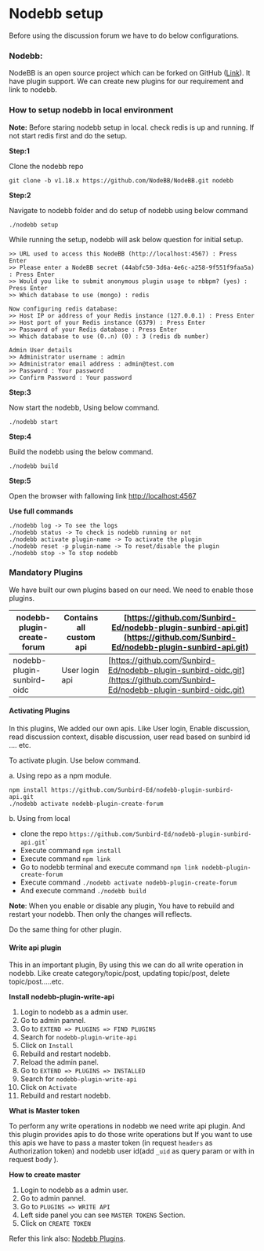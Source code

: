 # Nodebb setup

Before using the discussion forum we have to do below configurations.

### Nodebb:

NodeBB is an open source project which can be forked on GitHub ([Link](https://github.com/NodeBB/NodeBB)). It have plugin support. We can create new plugins for our requirement and link to nodebb.

### How to setup nodebb in local environment <a href="#how-to-setup-nodebb-in-local-environment" id="how-to-setup-nodebb-in-local-environment"></a>

**Note:** Before staring nodebb setup in local. check redis is up and running. If not start redis first and do the setup.

**Step:1**

Clone the nodebb repo

```
git clone -b v1.18.x https://github.com/NodeBB/NodeBB.git nodebb
```

**Step:2**

Navigate to nodebb folder and do setup of nodebb using below command

```
./nodebb setup
```

While running the setup, nodebb will ask below question for initial setup.

```
>> URL used to access this NodeBB (http://localhost:4567) : Press Enter 
>> Please enter a NodeBB secret (44abfc50-3d6a-4e6c-a258-9f551f9faa5a) : Press Enter 
>> Would you like to submit anonymous plugin usage to nbbpm? (yes) : Press Enter 
>> Which database to use (mongo) : redis

Now configuring redis database:
>> Host IP or address of your Redis instance (127.0.0.1) : Press Enter 
>> Host port of your Redis instance (6379) : Press Enter 
>> Password of your Redis database : Press Enter 
>> Which database to use (0..n) (0) : 3 (redis db number)

Admin User details
>> Administrator username : admin 
>> Administrator email address : admin@test.com
>> Password : Your password
>> Confirm Password : Your password
```

**Step:3**

Now start the nodebb, Using below command.

```
./nodebb start
```

**Step:4**

Build the nodebb using the below command.

```
./nodebb build
```

**Step:5**

Open the browser with fallowing link [http://localhost:4567](http://localhost:4567/)

**Use full commands**

```
./nodebb log -> To see the logs
./nodebb status -> To check is nodebb running or not
./nodebb activate plugin-name -> To activate the plugin
./nodebb reset -p plugin-name -> To reset/disable the plugin
./nodebb stop -> To stop nodebb
```

### Mandatory Plugins <a href="#mandatory-plugins" id="mandatory-plugins"></a>

We have built our own plugins based on our need. We need to enable those plugins.

| nodebb-plugin-create-forum | Contains all custom api | [https://github.com/Sunbird-Ed/nodebb-plugin-sunbird-api.git](https://github.com/Sunbird-Ed/nodebb-plugin-sunbird-api.git)   |
| -------------------------- | ----------------------- | ---------------------------------------------------------------------------------------------------------------------------- |
| nodebb-plugin-sunbird-oidc | User login api          | [https://github.com/Sunbird-Ed/nodebb-plugin-sunbird-oidc.git](https://github.com/Sunbird-Ed/nodebb-plugin-sunbird-oidc.git) |

#### Activating Plugins <a href="#activating-plugins" id="activating-plugins"></a>

In this plugins, We added our own apis. Like User login, Enable discussion, read discussion context, disable discussion, user read based on sunbird id …. etc.

To activate plugin. Use below command.

a. Using repo as a npm module.

```
npm install https://github.com/Sunbird-Ed/nodebb-plugin-sunbird-api.git
./nodebb activate nodebb-plugin-create-forum
```

b. Using from local

* clone the repo `https://github.com/Sunbird-Ed/nodebb-plugin-sunbird-api.git`\`
* Execute command `npm install`
* Execute command `npm link`
* Go to nodebb terminal and execute command `npm link nodebb-plugin-create-forum`
* Execute command `./nodebb activate nodebb-plugin-create-forum`
* And execute command `./nodebb build`

**Note**: When you enable or disable any plugin, You have to rebuild and restart your nodebb. Then only the changes will reflects.

Do the same thing for other plugin.

#### Write api plugin <a href="#write-api-plugin" id="write-api-plugin"></a>

This in an important plugin, By using this we can do all write operation in nodebb. Like create category/topic/post, updating topic/post, delete topic/post…..etc.

**Install nodebb-plugin-write-api**

1. Login to nodebb as a admin user.
2. Go to admin pannel.
3. Go to `EXTEND => PLUGINS => FIND PLUGINS`
4. Search for `nodebb-plugin-write-api`
5. Click on `Install`
6. Rebuild and restart nodebb.
7. Reload the admin panel.
8. Go to `EXTEND => PLUGINS => INSTALLED`
9. Search for `nodebb-plugin-write-api`
10. Click on `Activate`
11. Rebuild and restart nodebb.

**What is Master token**

To perform any write operations in nodebb we need write api plugin. And this plugin provides apis to do those write operations but If you want to use this apis we have to pass a master token (in request `headers` as Authorization token) and nodebb user id(add `_uid` as query param or with in request body ).

**How to create master**

1. Login to nodebb as a admin user.
2. Go to admin pannel.
3. Go to `PLUGINS => WRITE API`
4. Left side panel you can see `MASTER TOKENS` Section.
5. Click on `CREATE TOKEN`

Refer this link also: [Nodebb Plugins](https://project-sunbird.atlassian.net/wiki/spaces/SBDES/pages/1981546511/Discussion+Forum+Deployment).

